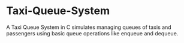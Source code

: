 # Taxi-Queue-System
A Taxi Queue System in C simulates managing queues of taxis and passengers using basic queue operations like enqueue and dequeue.
